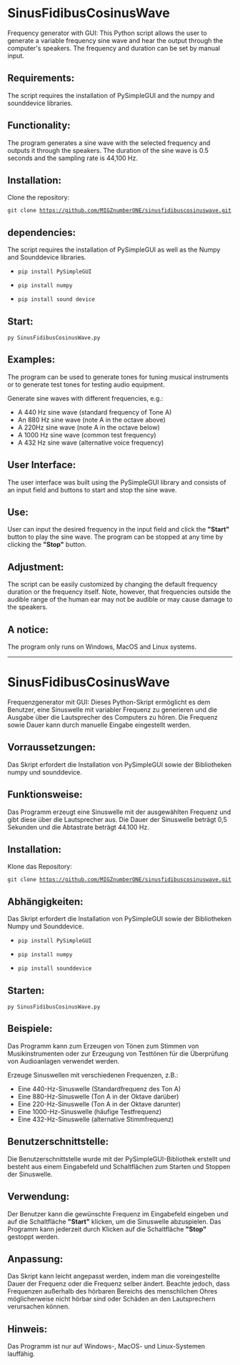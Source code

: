 # SinusFidibusCosinusWave

Frequency generator with GUI:
This Python script allows the user to generate a variable frequency sine wave and hear the output through the computer's speakers. The frequency and duration can be set by manual input.

## Requirements:
The script requires the installation of PySimpleGUI and the numpy and sounddevice libraries.

## Functionality:
The program generates a sine wave with the selected frequency and outputs it through the speakers. The duration of the sine wave is 0.5 seconds and the sampling rate is 44,100 Hz.

## Installation:
Clone the repository:
<br><pre><code>git clone https://github.com/MIGZnumberONE/sinusfidibuscosinuswave.git</code></pre>

## dependencies:
The script requires the installation of PySimpleGUI as well as the Numpy and Sounddevice libraries.
- <pre><code>pip install PySimpleGUI</code></pre>
- <pre><code>pip install numpy</code></pre>
- <pre><code>pip install sound device</code></pre>

## Start:
<pre><code>py SinusFidibusCosinusWave.py</code></pre>

## Examples:
The program can be used to generate tones for tuning musical instruments or to generate test tones for testing audio equipment.

Generate sine waves with different frequencies, e.g.:

- A 440 Hz sine wave (standard frequency of Tone A)
- An 880 Hz sine wave (note A in the octave above)
- A 220Hz sine wave (note A in the octave below)
- A 1000 Hz sine wave (common test frequency)
- A 432 Hz sine wave (alternative voice frequency)

## User Interface:
The user interface was built using the PySimpleGUI library and consists of an input field and buttons to start and stop the sine wave.

## Use:
User can input the desired frequency in the input field and click the **"Start"** button to play the sine wave. The program can be stopped at any time by clicking the **"Stop"** button.

## Adjustment:
The script can be easily customized by changing the default frequency duration or the frequency itself. Note, however, that frequencies outside the audible range of the human ear may not be audible or may cause damage to the speakers.

## A notice:
The program only runs on Windows, MacOS and Linux systems.

---

# SinusFidibusCosinusWave

Frequenzgenerator mit GUI:
Dieses Python-Skript ermöglicht es dem Benutzer, eine Sinuswelle mit variabler Frequenz zu generieren und die Ausgabe über die Lautsprecher des Computers zu hören. Die Frequenz sowie Dauer kann durch manuelle Eingabe eingestellt werden.

## Vorraussetzungen:
Das Skript erfordert die Installation von PySimpleGUI sowie der Bibliotheken numpy und sounddevice.

## Funktionsweise:
Das Programm erzeugt eine Sinuswelle mit der ausgewählten Frequenz und gibt diese über die Lautsprecher aus. Die Dauer der Sinuswelle beträgt 0,5 Sekunden und die Abtastrate beträgt 44.100 Hz.

## Installation:
Klone das Repository: 
<br><pre><code>git clone https://github.com/MIGZnumberONE/sinusfidibuscosinuswave.git</code></pre>

## Abhängigkeiten:
Das Skript erfordert die Installation von PySimpleGUI sowie der Bibliotheken Numpy und Sounddevice.
- <pre><code>pip install PySimpleGUI</code></pre>
- <pre><code>pip install numpy</code></pre>
- <pre><code>pip install sounddevice</code></pre>

## Starten:
<pre><code>py SinusFidibusCosinusWave.py</code></pre>

## Beispiele:
Das Programm kann zum Erzeugen von Tönen zum Stimmen von Musikinstrumenten oder zur Erzeugung von Testtönen für die Überprüfung von Audioanlagen verwendet werden. 

Erzeuge Sinuswellen mit verschiedenen Frequenzen, z.B.:

- Eine 440-Hz-Sinuswelle (Standardfrequenz des Ton A)
- Eine 880-Hz-Sinuswelle (Ton A in der Oktave darüber)
- Eine 220-Hz-Sinuswelle (Ton A in der Oktave darunter)
- Eine 1000-Hz-Sinuswelle (häufige Testfrequenz)
- Eine 432-Hz-Sinuswelle (alternative Stimmfrequenz)

## Benutzerschnittstelle:
Die Benutzerschnittstelle wurde mit der PySimpleGUI-Bibliothek erstellt und besteht aus einem Eingabefeld und Schaltflächen zum Starten und Stoppen der Sinuswelle.

## Verwendung:
Der Benutzer kann die gewünschte Frequenz im Eingabefeld eingeben und auf die Schaltfläche **"Start"** klicken, um die Sinuswelle abzuspielen. Das Programm kann jederzeit durch Klicken auf die Schaltfläche **"Stop"** gestoppt werden.

## Anpassung:
Das Skript kann leicht angepasst werden, indem man die voreingestellte Dauer der Frequenz oder die Frequenz selber ändert. Beachte jedoch, dass Frequenzen außerhalb des hörbaren Bereichs des menschlichen Ohres möglicherweise nicht hörbar sind oder Schäden an den Lautsprechern verursachen können.

## Hinweis:
Das Programm ist nur auf Windows-, MacOS- und Linux-Systemen lauffähig.
